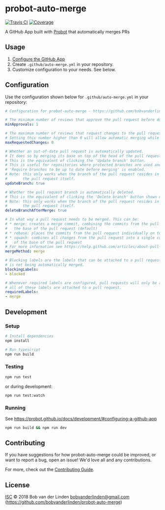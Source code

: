 # probot-auto-merge

[![Travis CI](https://travis-ci.org/bobvanderlinden/probot-auto-merge.svg?branch=master)](https://travis-ci.org/bobvanderlinden/probot-auto-merge)
[![Coverage](https://img.shields.io/coveralls/github/bobvanderlinden/probot-auto-merge.svg)](https://coveralls.io/github/bobvanderlinden/probot-auto-merge)

A GitHub App built with [Probot](https://github.com/probot/probot) that automatically merges PRs

## Usage

1. [Configure the GitHub App](https://github.com/apps/probot-auto-merge)
2. Create `.github/auto-merge.yml` in your repository.
3. Customize configuration to your needs. See below.

## Configuration

Use the configuration shown below for `.github/auto-merge.yml` in your repository:

```yaml
# Configuration for probot-auto-merge - https://github.com/bobvanderlinden/probot-auto-merge

# The minimum number of reviews that approve the pull request before doing an automatic merge.
minApprovals: 1

# The maximum number of reviews that request changes to the pull request.
# Setting this number higher than 0 will allow automatic merging while changes are still requested.
maxRequestedChanges: 0

# Whether an out-of-date pull request is automatically updated.
# It does so by merging its base on top of the head of the pull request.
# This is the equivalent of clicking the 'Update branch' button.
# This is useful for repositories where protected branches are used and the option
# 'Require branches to be up to date before merging' is enabled.
# Note: this only works when the branch of the pull request resides in the same repository as
#       the pull request itself.
updateBranch: true

# Whether the pull request branch is automatically deleted.
# This is the equivalent of clicking the 'Delete branch' button shown on merged pull requests.
# Note: this only works when the branch of the pull request resides in the same repository as
#       the pull request itself.
deleteBranchAfterMerge: true

# In what way a pull request needs to be merged. This can be:
# * merge: creates a merge commit, combining the commits from the pull request on top of
#   the base of the pull request (default)
# * rebase: places the commits from the pull request individually on top of the base of the pull request
# * squash: combines all changes from the pull request into a single commit and places the commit on top
#   of the base of the pull request
# For more information see https://help.github.com/articles/about-pull-request-merges/
mergeMethod: merge

# Blocking labels are the labels that can be attached to a pull request to make sure the pull request
# is not being automatically merged.
blockingLabels:
- blocked

# Whenever required labels are configured, pull requests will only be automatically merged whenever
# all of these labels are attached to a pull request.
requiredLabels:
- merge
```

## Development

### Setup

```sh
# Install dependencies
npm install

# Run typescript
npm run build
```

### Testing

```sh
npm run test
```

or during development:

```sh
npm run test:watch
```

### Running

See https://probot.github.io/docs/development/#configuring-a-github-app

```sh
npm run build && npm run dev
```

## Contributing

If you have suggestions for how probot-auto-merge could be improved, or want to report a bug, open an issue! We'd love all and any contributions.

For more, check out the [Contributing Guide](CONTRIBUTING.md).

## License

[ISC](LICENSE) © 2018 Bob van der Linden <bobvanderlinden@gmail.com> (https://github.com/bobvanderlinden/probot-auto-merge)

